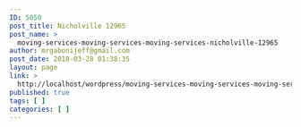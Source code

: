 ```yaml
---
ID: 5050
post_title: Nicholville 12965
post_name: >
  moving-services-moving-services-moving-services-nicholville-12965
author: mrgabonijeff@gmail.com
post_date: 2018-03-28 01:38:35
layout: page
link: >
  http://localhost/wordpress/moving-services-moving-services-moving-services-nicholville-12965/
published: true
tags: [ ]
categories: [ ]
---
```

